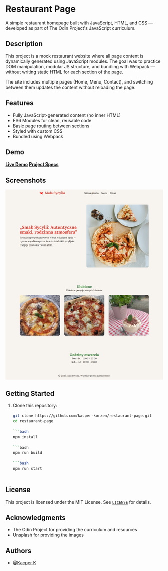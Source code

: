 # Restaurant Page

A simple restaurant homepage built with JavaScript, HTML, and CSS — developed as part of The Odin Project's JavaScript curriculum.

## Description

This project is a mock restaurant website where all page content is dynamically generated using JavaScript modules. The goal was to practice DOM manipulation, modular JS structure, and bundling with Webpack — without writing static HTML for each section of the page.

The site includes multiple pages (Home, Menu, Contact), and switching between them updates the content without reloading the page.

## Features

* Fully JavaScript-generated content (no inner HTML)
* ES6 Modules for clean, reusable code
* Basic page routing between sections
* Styled with custom CSS
* Bundled using Webpack

## Demo

[**Live Demo**](https://kacper-korzen.github.io/restaurant-page/)
[**Project Specs**](https://www.theodinproject.com/lessons/node-path-javascript-restaurant-page#project-solution)

## Screenshots

![Restaurant Homepage Screenshot](./app-img.png)

## Getting Started

1. Clone this repository:
   ```bash
   git clone https://github.com/kacper-korzen/restaurant-page.git
   cd restaurant-page

   ```bash
   npm install

   ```bash
   npm run build

   ```bash
   npm run start
  

## License

This project is licensed under the MIT License. See [`LICENSE`](https://choosealicense.com/licenses/mit/)  for details.


## Acknowledgments

- The Odin Project for providing the curriculum and resources
- Unsplash for providing the images


## Authors

- [@Kacper K](https://www.github.com/kacper-korzen)
